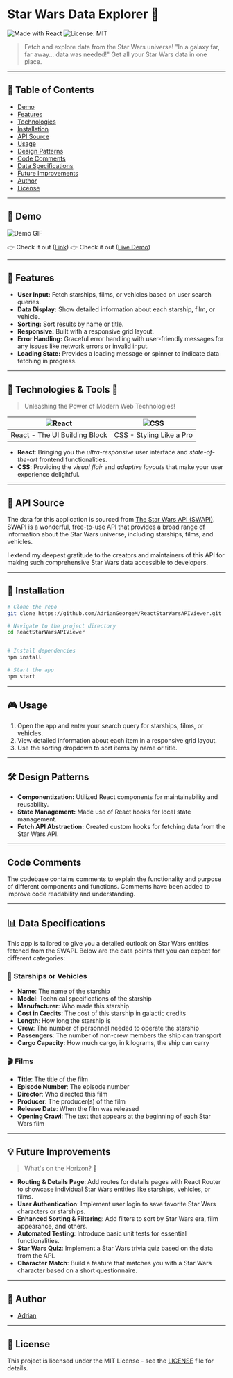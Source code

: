 # Star Wars Data Explorer 🌌

![Made with React](https://img.shields.io/badge/Made%20with-React-blue) ![License: MIT](https://img.shields.io/badge/License-MIT-blue)

> Fetch and explore data from the Star Wars universe!
> "In a galaxy far, far away... data was needed!" Get all your Star Wars data in one place.
---

## 📌 Table of Contents

- [Demo](#demo)
- [Features](#features)
- [Technologies](#technologies)
- [Installation](#installation)
- [API Source](#api-source)
- [Usage](#usage)
- [Design Patterns](#design-patterns)
- [Code Comments](#code-comments)
- [Data Specifications](#data-specifications)
- [Future Improvements](#future-improvements)
- [Author](#author)
- [License](#license)

---

## 🌟 Demo

![Demo GIF](https://i.imgur.com/your-demo-gif.gif)

👉 Check it out ([Link](https://recordit.co/R6JH9LsWLw))
👉 Check it out ([Live Demo](https://react-star-wars-api-viewer.vercel.app/))

---

## 🎉 Features

- **User Input:** Fetch starships, films, or vehicles based on user search queries.
- **Data Display:** Show detailed information about each starship, film, or vehicle.
- **Sorting:** Sort results by name or title.
- **Responsive:** Built with a responsive grid layout.
- **Error Handling:** Graceful error handling with user-friendly messages for any issues like network errors or invalid input.
- **Loading State:** Provides a loading message or spinner to indicate data fetching in progress.

---

## 🚀 Technologies & Tools 🔧

> Unleashing the Power of Modern Web Technologies!

<div align="center">

| ![React](https://img.icons8.com/plasticine/100/000000/react.png) | ![CSS](https://img.icons8.com/color/100/000000/css3.png) |
|:---:|:---:|
| [React](https://reactjs.org/) - The UI Building Block | [CSS](https://developer.mozilla.org/en-US/docs/Web/CSS) - Styling Like a Pro |

</div>

- **React**: Bringing you the _ultra-responsive_ user interface and _state-of-the-art_ frontend functionalities.
- **CSS**: Providing the _visual flair_ and _adaptive layouts_ that make your user experience delightful.

---
## 📡 API Source

The data for this application is sourced from [The Star Wars API (SWAPI)](https://swapi.dev/). 
SWAPI is a wonderful, free-to-use API that provides a broad range of information about the Star Wars universe, including starships, films, and vehicles.

I extend my deepest gratitude to the creators and maintainers of this API for making such comprehensive Star Wars data accessible to developers.

---
## 🔨 Installation

```bash
# Clone the repo
git clone https://github.com/AdrianGeorgeM/ReactStarWarsAPIViewer.git

# Navigate to the project directory
cd ReactStarWarsAPIViewer


# Install dependencies
npm install

# Start the app
npm start
```

---

## 🎮 Usage

1. Open the app and enter your search query for starships, films, or vehicles.
2. View detailed information about each item in a responsive grid layout.
3. Use the sorting dropdown to sort items by name or title.

---

## 🛠 Design Patterns

- **Componentization:** Utilized React components for maintainability and reusability.
- **State Management:** Made use of React hooks for local state management.
- **Fetch API Abstraction:** Created custom hooks for fetching data from the Star Wars API.

---
## Code Comments

The codebase contains comments to explain the functionality and purpose of different components and functions. Comments have been added to improve code readability and understanding.

---

## 📊 Data Specifications 

This app is tailored to give you a detailed outlook on Star Wars entities fetched from the SWAPI. 
Below are the data points that you can expect for different categories:

### 🚀 Starships or Vehicles

- **Name**: The name of the starship
- **Model**: Technical specifications of the starship
- **Manufacturer**: Who made this starship
- **Cost in Credits**: The cost of this starship in galactic credits
- **Length**: How long the starship is
- **Crew**: The number of personnel needed to operate the starship
- **Passengers**: The number of non-crew members the ship can transport
- **Cargo Capacity**: How much cargo, in kilograms, the ship can carry

### 🎬 Films

- **Title**: The title of the film
- **Episode Number**: The episode number
- **Director**: Who directed this film
- **Producer**: The producer(s) of the film
- **Release Date**: When the film was released
- **Opening Crawl**: The text that appears at the beginning of each Star Wars film

---

## 💡 Future Improvements

> What's on the Horizon? 🌅

- **Routing & Details Page**: Add routes for details pages with React Router to showcase individual Star Wars entities like starships, vehicles, or films.
- **User Authentication**: Implement user login to save favorite Star Wars characters or starships.
- **Enhanced Sorting & Filtering**: Add filters to sort by Star Wars era, film appearance, and others.
- **Automated Testing**: Introduce basic unit tests for essential functionalities.
- **Star Wars Quiz**: Implement a Star Wars trivia quiz based on the data from the API.
- **Character Match**: Build a feature that matches you with a Star Wars character based on a short questionnaire.

---

## 📝 Author

- [Adrian]([https://github.com/AdrianGeorgeM](https://github.com/AdrianGeorgeM))

---

## 📄 License

This project is licensed under the MIT License - see the [LICENSE](LICENSE) file for details.

```
